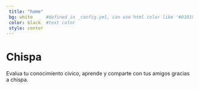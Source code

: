 ```yaml
---
 title: "home"
 bg: white     #defined in _config.yml, can use html color like '#010101'
 color: black  #text color
 style: center
---
```


# Chispa
Evalua tu conocimiento civico, aprende y comparte con tus amigos gracias a chispa.

